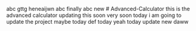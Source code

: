 abc gttg heneaijwn
abc finally abc new # Advanced-Calculator
this is the advanced calculator
updating this soon
very soon
today i am going to update the project
maybe today
def today
yeah
today
update
new
daww
